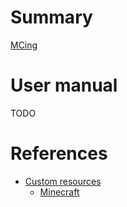 # Summary

[MCing](README.md)

# User manual

TODO

# References

- [Custom resources](crd.md)
  - [Minecraft](crd_minecraft.md)

